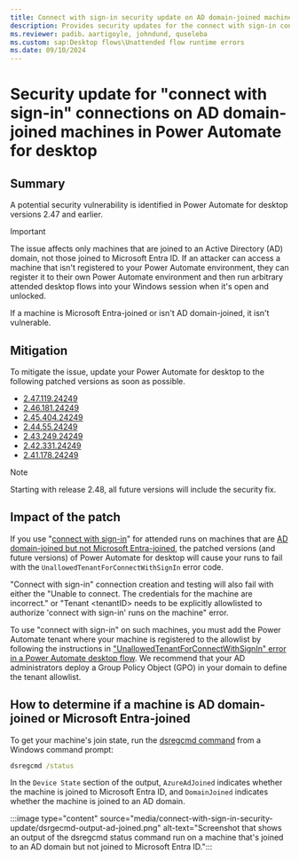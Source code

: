 ```yaml
---
title: Connect with sign-in security update on AD domain-joined machines
description: Provides security updates for the connect with sign-in connections on Active Directory domain-joined machines in Microsoft Power Automate for desktop.
ms.reviewer: padib，aartigoyle, johndund, quseleba
ms.custom: sap:Desktop flows\Unattended flow runtime errors
ms.date: 09/10/2024
---
```

# Security update for "connect with sign-in" connections on AD domain-joined machines in Power Automate for desktop

## Summary

A potential security vulnerability is identified in Power Automate for desktop versions 2.47 and earlier.

> [!IMPORTANT]
> The issue affects only machines that are joined to an Active Directory (AD) domain, not those joined to Microsoft Entra ID. If an attacker can access a machine that isn't registered to your Power Automate environment, they can register it to their own Power Automate environment and then run arbitrary attended desktop flows into your Windows session when it's open and unlocked.
>
> If a machine is Microsoft Entra-joined or isn't AD domain-joined, it isn't vulnerable.

## Mitigation

To mitigate the issue, update your Power Automate for desktop to the following patched versions as soon as possible.

- [2.47.119.24249](https://go.microsoft.com/fwlink/?linkid=2283602)
- [2.46.181.24249](https://go.microsoft.com/fwlink/?linkid=2283601)
- [2.45.404.24249](https://go.microsoft.com/fwlink/?linkid=2283504)
- [2.44.55.24249](https://go.microsoft.com/fwlink/?linkid=2283503)
- [2.43.249.24249](https://go.microsoft.com/fwlink/?linkid=2283280)
- [2.42.331.24249](https://go.microsoft.com/fwlink/?linkid=2283279)
- [2.41.178.24249](https://go.microsoft.com/fwlink/?linkid=2285461)

> [!NOTE]
> Starting with release 2.48, all future versions will include the security fix.

## Impact of the patch

If you use "[connect with sign-in](/power-automate/desktop-flows/desktop-flow-connections#connect-with-sign-in-for-attended-runs)" for attended runs on machines that are [AD domain-joined but not Microsoft Entra-joined](#how-to-determine-if-a-machine-is-ad-domain-joined-or-microsoft-entra-joined), the patched versions (and future versions) of Power Automate for desktop will cause your runs to fail with the `UnallowedTenantForConnectWithSignIn` error code.

"Connect with sign-in" connection creation and testing will also fail with either the "Unable to connect. The credentials for the machine are incorrect." or "Tenant \<tenantID> needs to be explicitly allowlisted to authorize 'connect with sign-in' runs on the machine" error.

To use "connect with sign-in" on such machines, you must add the Power Automate tenant where your machine is registered to the allowlist by following the instructions in ["UnallowedTenantForConnectWithSignIn" error in a  Power Automate desktop flow](troubleshoot-unallowed-tenant-for-connect-with-sign-in.md). We recommend that your AD administrators deploy a Group Policy Object (GPO) in your domain to define the tenant allowlist.

## How to determine if a machine is AD domain-joined or Microsoft Entra-joined

To get your machine's join state, run the [dsregcmd command](/entra/identity/devices/troubleshoot-device-dsregcmd) from a Windows command prompt:

```cmd
dsregcmd /status
```

In the `Device State` section of the output, `AzureAdJoined` indicates whether the machine is joined to Microsoft Entra ID, and `DomainJoined` indicates whether the machine is joined to an AD domain.

:::image type="content" source="media/connect-with-sign-in-security-update/dsrgecmd-output-ad-joined.png" alt-text="Screenshot that shows an output of the dsregcmd status command run on a machine that's joined to an AD domain but not joined to Microsoft Entra ID.":::
